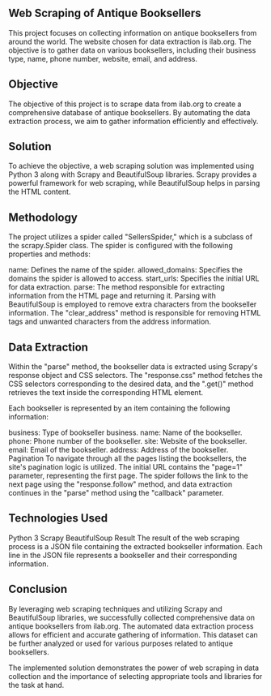 ## Web Scraping of Antique Booksellers
<!--- --->

This project focuses on collecting information on antique booksellers from around the world. The website chosen for data extraction is ilab.org. The objective is to gather data on various booksellers, including their business type, name, phone number, website, email, and address.

## Objective
<!--- --->
The objective of this project is to scrape data from ilab.org to create a comprehensive database of antique booksellers. By automating the data extraction process, we aim to gather information efficiently and effectively.

## Solution
<!--- --->

To achieve the objective, a web scraping solution was implemented using Python 3 along with Scrapy and BeautifulSoup libraries. Scrapy provides a powerful framework for web scraping, while BeautifulSoup helps in parsing the HTML content.

## Methodology
<!--- --->

The project utilizes a spider called "SellersSpider," which is a subclass of the scrapy.Spider class. The spider is configured with the following properties and methods:

name: Defines the name of the spider.
allowed_domains: Specifies the domains the spider is allowed to access.
start_urls: Specifies the initial URL for data extraction.
parse: The method responsible for extracting information from the HTML page and returning it.
Parsing with BeautifulSoup is employed to remove extra characters from the bookseller information. The "clear_address" method is responsible for removing HTML tags and unwanted characters from the address information.

## Data Extraction
<!--- --->

Within the "parse" method, the bookseller data is extracted using Scrapy's response object and CSS selectors. The "response.css" method fetches the CSS selectors corresponding to the desired data, and the ".get()" method retrieves the text inside the corresponding HTML element.

Each bookseller is represented by an item containing the following information:

business: Type of bookseller business.
name: Name of the bookseller.
phone: Phone number of the bookseller.
site: Website of the bookseller.
email: Email of the bookseller.
address: Address of the bookseller.
Pagination
To navigate through all the pages listing the booksellers, the site's pagination logic is utilized. The initial URL contains the "page=1" parameter, representing the first page. The spider follows the link to the next page using the "response.follow" method, and data extraction continues in the "parse" method using the "callback" parameter.

## Technologies Used
<!--- --->

Python 3
Scrapy
BeautifulSoup
Result
The result of the web scraping process is a JSON file containing the extracted bookseller information. Each line in the JSON file represents a bookseller and their corresponding information.

## Conclusion
<!--- --->

By leveraging web scraping techniques and utilizing Scrapy and BeautifulSoup libraries, we successfully collected comprehensive data on antique booksellers from ilab.org. The automated data extraction process allows for efficient and accurate gathering of information. This dataset can be further analyzed or used for various purposes related to antique booksellers.

The implemented solution demonstrates the power of web scraping in data collection and the importance of selecting appropriate tools and libraries for the task at hand.
